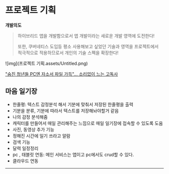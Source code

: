 # 프로젝트 기획



__개발의도__

> 하이브리드 앱을 개발함으로서 앱 개발이라는 새로운 개발 영역에 도전한다!
>
> 또한, 쿠버네티스 도입등 평소 사용해보고 싶었던 기술과 영역을 프로젝트에서 적극적으로 적용하므로서 개인의 기술 스펙을 확장한다!



![img](프로젝트 기획.assets/Untitled.png)



["숨진 청년들 PC엔 자소서 파일 가득"... 소리없이 느는 고독사](https://n.news.naver.com/mnews/article/020/0003352082?sid=102)



## 마음 일기장

- 한줄평: 텍스트 감정분석 해서 기분에 맞춰서 저장된 한줄평을 출력
- 기분을 분류, 기분에 따라서 텍스트를 저장해놔야할거 같음
- 나의 감정 분석해줌
- 캐릭터를 만들어서 매일 관리해주는 느낌으로 매일 일기장에 접속할 수 있도록 도움
- 사진, 동영상 추가 기능
- 정해진 시간에 일기 쓰라고 알람
- 검색 기능
- 달력 일정정리
- pc , 태블릿 연동: 메인 서비스는 앱이고 pc에서도 crud할 수 있다.
- 클라우드 연동

------